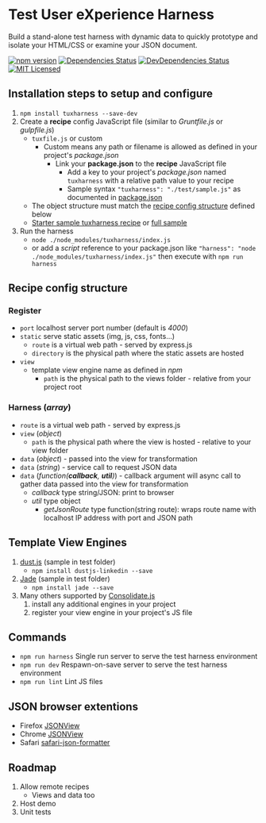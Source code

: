 # Test User eXperience Harness
Build a stand-alone test harness with dynamic data to quickly prototype and isolate your HTML/CSS or examine your JSON document.

[![npm version](https://badge.fury.io/js/tuxharness.svg)](http://badge.fury.io/js/tuxharness)
[![Dependencies Status](https://david-dm.org/danactive/tuxharness.svg)](https://david-dm.org/danactive/tuxharness)
[![DevDependencies Status](https://david-dm.org/danactive/tuxharness/dev-status.svg)](https://david-dm.org/danactive/tuxharness#info=devDependencies)
[![MIT Licensed](http://img.shields.io/badge/license-MIT-blue.svg?style=flat-square)](http://opensource.org/licenses/MIT)

## Installation steps to setup and configure
1. `npm install tuxharness --save-dev`
1. Create a **recipe** config JavaScript file (similar to *Gruntfile.js* or *gulpfile.js*)
	* `tuxfile.js` or custom
		* Custom means any path or filename is allowed as defined in your project's *package.json*
			* Link your **package.json** to the **recipe** JavaScript file
				* Add a key to your project's *package.json* named `tuxharness` with a relative path value to your recipe
				* Sample syntax `"tuxharness": "./test/sample.js"` as documented in [package.json](package.json)
	* The object structure must match the [recipe config structure](#recipe-config-structure) defined below
	* [Starter sample tuxharness recipe](test/starter.js) or [full sample](test/sample.js)
1. Run the harness
	* `node ./node_modules/tuxharness/index.js`
	* or add a *script* reference to your package.json like `"harness": "node ./node_modules/tuxharness/index.js"` then execute with `npm run harness`

## Recipe config structure
### Register
* `port` localhost server port number (default is *4000*)
* `static` serve static assets (img, js, css, fonts...)
	* `route` is a virtual web path - served by express.js
	* `directory` is the physical path where the static assets are hosted
* `view`
	* template view engine name as defined in *npm*
		* `path` is the physical path to the views folder - relative from your project root

### Harness (*array*)
* `route` is a virtual web path - served by express.js
* `view` (*object*)
	* `path` is the physical path where the view is hosted - relative to your view folder
* `data` (*object*) - passed into the view for transformation
* `data` (*string*) - service call to request JSON data
* `data` (*function(**callback**, **util**)*) - callback argument will async call to gather data passed into the view for transformation
	* *callback* type string/JSON: print to browser
	* *util* type object
		* *getJsonRoute* type function(string route): wraps route name with localhost IP address with port and JSON path

## Template View Engines
1. [dust.js](https://github.com/linkedin/dustjs) (sample in test folder) 
	* `npm install dustjs-linkedin --save`
1. [Jade](https://github.com/jadejs/jade) (sample in test folder) 
	* `npm install jade --save`
1. Many others supported by [Consolidate.js](https://github.com/tj/consolidate.js)
	1. install any additional engines in your project
	1. register your view engine in your project's JS file

## Commands
* `npm run harness` Single run server to serve the test harness environment
* `npm run dev` Respawn-on-save server to serve the test harness environment
* `npm run lint` Lint JS files

## JSON browser extentions
* Firefox [JSONView](https://addons.mozilla.org/en-US/firefox/addon/jsonview/)
* Chrome [JSONView](https://chrome.google.com/webstore/detail/jsonview/chklaanhfefbnpoihckbnefhakgolnmc)
* Safari [safari-json-formatter](https://github.com/rfletcher/safari-json-formatter)

## Roadmap
1. Allow remote recipes
	* Views and data too
1. Host demo
1. Unit tests
